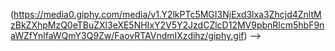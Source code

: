 (https://media0.giphy.com/media/v1.Y2lkPTc5MGI3NjExd3lxa3Zhcjd4ZnltMzBkZXhpMzQ0eTBuZXl3eXE5NHIxY2V5Y2JzdCZlcD12MV9pbnRlcm5hbF9naWZfYnlfaWQmY3Q9Zw/FaovRTAVndmIXzdihz/giphy.gif)
-->
